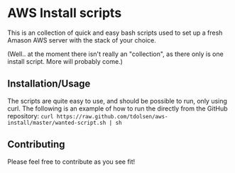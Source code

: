 AWS Install scripts
===================

This is an collection of quick and easy bash scripts used to set up a fresh
Amason AWS server with the stack of your choice.

(Well.. at the moment there isn't really an "collection", as there only is one
install script. More will probably come.)

Installation/Usage
------------------

The scripts are quite easy to use, and should be possible to run, only using
curl. The following is an example of how to run the directly from the GitHub
repository:
`curl https://raw.github.com/tdolsen/aws-install/master/wanted-script.sh | sh`

Contributing
------------

Please feel free to contribute as you see fit!
